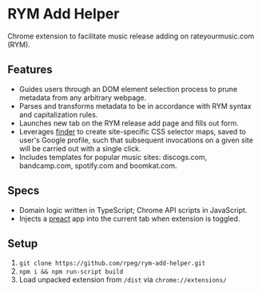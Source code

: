 # RYM Add Helper

Chrome extension to facilitate music release adding on rateyourmusic.com (RYM).

## Features

- Guides users through an DOM element selection process to prune metadata from any arbitrary webpage.
- Parses and transforms metadata to be in accordance with RYM syntax and capitalization rules.
- Launches new tab on the RYM release add page and fills out form.
- Leverages [finder](https://github.com/antonmedv/finder) to create site-specific CSS selector maps, saved to user's Google profile, such that subsequent invocations on a given site will be carried out with a single click.
- Includes templates for popular music sites: discogs.com, bandcamp.com, spotify.com and boomkat.com.

## Specs

- Domain logic written in TypeScript; Chrome API scripts in JavaScript.
- Injects a [preact](https://github.com/preactjs/preact) app into the current tab when extension is toggled.

## Setup

1. `git clone https://github.com/rpeg/rym-add-helper.git`
2. `npm i && npm run-script build`
3. Load unpacked extension from `/dist` via `chrome://extensions/`
